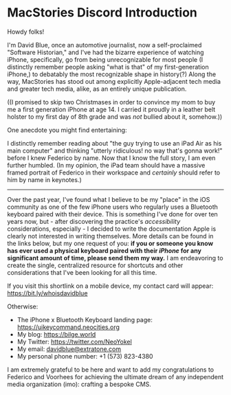 # MacStories Discord Introduction

Howdy folks! 

I'm David Blue, once an automotive journalist, now a self-proclaimed "Software Historian," and I've had the bizarre experience of watching iPhone, specifically, go from being unrecognizable for most people (I distinctly remember people asking "what is that" of my first-generation iPhone,) to debatably the most recognizable shape in history(?) Along the way, MacStories has stood out among explicitly Apple-adjacent tech media and greater tech media, alike, as an entirely unique publication. 

((I promised to skip two Christmases in order to convince my mom to buy me a first generation iPhone at age 14. I carried it proudly in a leather belt holster to my first day of 8th grade and was *not* bullied about it, somehow.))

One anecdote you might find entertaining:

I distinctly remember reading about "the guy trying to use an iPad Air as his main computer" and thinking "utterly ridiculous! no way that's gonna work!" before I knew Federico by name. Now that I know the full story, I am even further humbled. (In my opinion, the iPad team should have a massive framed portrait of Federico in their workspace and *certainly* should refer to him by name in keynotes.)

***

Over the past year, I've found what I believe to be my "place" in the iOS community as one of the few iPhone users who regularly uses a Bluetooth keyboard paired with their device. This is something I've done for over ten years now, but - after discovering the practice's *accessibility* considerations, especially - I decided to write the documentation Apple is clearly not interested in writing themselves. More details can be found in the links below, but my one request of you: **if you or someone you know has ever used a physical keyboard paired with their *iPhone* for any significant amount of time, please send them my way.** I am endeavoring to create the single, centralized resource for shortcuts and other considerations that I've been looking for all this time.

If you visit this shortlink on a mobile device, my contact card will appear: https://bit.ly/whoisdavidblue

Otherwise:

* The iPhone x Bluetooth Keyboard landing page: https://uikeycommand.neocities.org
* My blog: https://bilge.world
* My Twitter: https://twitter.com/NeoYokel
* My email: davidblue@extratone.com
* My personal phone number: +1 (573) 823-4380

I am extremely grateful to be here and want to add my congratulations to Federico and Voorhees for achieving the ultimate dream of any independent media organization (imo): crafting a bespoke CMS. 